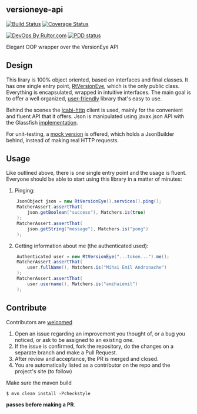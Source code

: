 ## versioneye-api
[![Build Status](https://travis-ci.org/decorators-squad/versioneye-api.svg?branch=master)](https://travis-ci.org/decorators-squad/versioneye-api) [![Coverage Status](https://coveralls.io/repos/github/decorators-squad/versioneye-api/badge.svg?branch=master)](https://coveralls.io/github/decorators-squad/versioneye-api?branch=master)

[![DevOps By Rultor.com](http://www.rultor.com/b/decorators-squad/versioneye-api)](http://www.rultor.com/p/decorators-squad/versioneye-api)
[![PDD status](http://www.0pdd.com/svg?name=decorators-squad/versioneye-api)](http://www.0pdd.com/p?name=decorators-squad/versioneye-api)

Elegant OOP wrapper over the VersionEye API

## Design

This lirary is 100% object oriented, based on interfaces and final classes. It has one single entry point, [RtVersionEye](), which is the only public class. Everything is encapsulated, wrapped in intuitive interfaces. The main goal is to offer a well organized, [user-friendly](http://www.baeldung.com/design-a-user-friendly-java-library) library that's easy to use.

Behind the scenes the [jcabi-http](github.com/jcabi/jcabi-http) client is used, mainly for the convenient and fluent API that it offers.
Json is manipulated using javax.json API with the Glassfish [implementation](https://mvnrepository.com/artifact/org.glassfish/javax.json).

For unit-testing, a [mock version](https://github.com/decorators-squad/versioneye-api/issues/13) is offered, which holds a JsonBuilder behind, instead of making real HTTP requests.

## Usage

Like outlined above, there is one single entry point and the usage is fluent. Everyone should be able to start using this library in a matter of minutes:
1. Pinging:

```java
    JsonObject json = new RtVersionEye().services().ping();
    MatcherAssert.assertThat(
        json.getBoolean("success"), Matchers.is(true)
    );
    MatcherAssert.assertThat(
        json.getString("message"), Matchers.is("pong")
    );
```

2. Getting information about me (the authenticated used):

```java
    Authenticated user = new RtVersionEye("...token...").me();
    MatcherAssert.assertThat(
        user.fullName(), Matchers.is("Mihai Emil Andronache")
    );
    MatcherAssert.assertThat(
        user.username(), Matchers.is("amihaiemil")
    );
```


## Contribute

Contributors are [welcomed](http://www.amihaiemil.com/2016/12/30/becoming-a-contributor.html)

1. Open an issue regarding an improvement you thought of, or a bug you noticed, or ask to be assigned to an existing one.
2. If the issue is confirmed, fork the repository, do the changes on a separate branch and make a Pull Request.
3. After review and acceptance, the PR is merged and closed.
4. You are automatically listed as a contributor on the repo and the project's site (to follow)

Make sure the maven build

``$ mvn clean install -Pcheckstyle``

**passes before making a PR**. 

